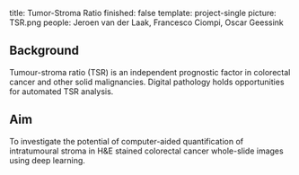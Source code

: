 title: Tumor-Stroma Ratio
finished: false
template: project-single
picture: TSR.png
people: Jeroen van der Laak, Francesco Ciompi, Oscar Geessink

## Background
Tumour-stroma ratio (TSR) is an independent prognostic factor in colorectal cancer and other solid malignancies. Digital pathology holds opportunities for automated TSR analysis.

## Aim
To investigate the potential of computer-aided quantification of intratumoural stroma in H&E stained colorectal cancer whole-slide images using deep learning.
